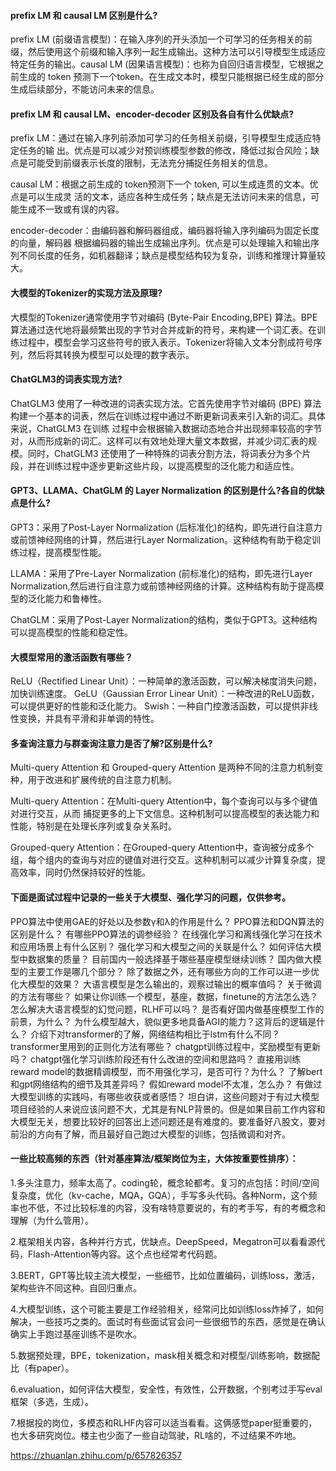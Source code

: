 

#### prefix LM 和 causal LM 区别是什么?

prefix LM (前缀语言模型)：在输入序列的开头添加一个可学习的任务相关的前缀，然后使用这个前缀和输入序列一起生成输出。这种方法可以引导模型生成适应特定任务的输出。causal LM (因果语言模型)：也称为自回归语言模型，它根据之前生成的 token 预测下一个token。在生成文本时，模型只能根据已经生成的部分生成后续部分，不能访问未来的信息。


#### prefix LM 和 causal LM、encoder-decoder 区别及各自有什么优缺点?

prefix LM：通过在输入序列前添加可学习的任务相关前缀，引导模型生成适应特定任务的输 出。优点是可以减少对预训练模型参数的修改，降低过拟合风险；缺点是可能受到前缀表示长度的限制，无法充分捕捉任务相关的信息。

causal LM：根据之前生成的 token预测下一个 token, 可以生成连贯的文本。优点是可以生成灵 活的文本，适应各种生成任务；缺点是无法访问未来的信息，可能生成不一致或有误的内容。

encoder-decoder：由编码器和解码器组成，编码器将输入序列编码为固定长度的向量，解码器 根据编码器的输出生成输出序列。优点是可以处理输入和输出序列不同长度的任务，如机器翻译；缺点是模型结构较为复杂，训练和推理计算量较大。

#### 大模型的Tokenizer的实现方法及原理?

大模型的Tokenizer通常使用字节对编码 (Byte-Pair Encoding,BPE) 算法。BPE算法通过迭代地将最频繁出现的字节对合并成新的符号，来构建一个词汇表。在训练过程中，模型会学习这些符号的嵌入表示。Tokenizer将输入文本分割成符号序列，然后将其转换为模型可以处理的数字表示。


#### ChatGLM3的词表实现方法?

ChatGLM3 使用了一种改进的词表实现方法。它首先使用字节对编码 (BPE) 算法构建一个基本的词表，然后在训练过程中通过不断更新词表来引入新的词汇。具体来说，ChatGLM3 在训练 过程中会根据输入数据动态地合并出现频率较高的字节对，从而形成新的词汇。这样可以有效地处理大量文本数据，并减少词汇表的规模。同时，ChatGLM3 还使用了一种特殊的词表分割方法，将词表分为多个片段，并在训练过程中逐步更新这些片段，以提高模型的泛化能力和适应性。


#### GPT3、LLAMA、ChatGLM 的 Layer Normalization 的区别是什么?各自的优缺点是什么?

GPT3：采用了Post-Layer Normalization (后标准化)的结构，即先进行自注意力或前馈神经网络的计算，然后进行Layer Normalization。这种结构有助于稳定训练过程，提高模型性能。

LLAMA：采用了Pre-Layer Normalization (前标准化)的结构，即先进行Layer Normalization,然后进行自注意力或前馈神经网络的计算。这种结构有助于提高模型的泛化能力和鲁棒性。

ChatGLM：采用了Post-Layer Normalization的结构，类似于GPT3。这种结构可以提高模型的性能和稳定性。


#### 大模型常用的激活函数有哪些？

ReLU（Rectified Linear Unit）：一种简单的激活函数，可以解决梯度消失问题，加快训练速度。
GeLU（Gaussian Error Linear Unit）：一种改进的ReLU函数，可以提供更好的性能和泛化能力。
Swish：一种自门控激活函数，可以提供非线性变换，并具有平滑和非单调的特性。


#### 多查询注意力与群查询注意力是否了解?区别是什么?

Multi-query Attention 和 Grouped-query Attention 是两种不同的注意力机制变种，用于改进和扩展传统的自注意力机制。

Multi-query Attention：在Multi-query Attention中，每个查询可以与多个键值对进行交互，从而 捕捉更多的上下文信息。这种机制可以提高模型的表达能力和性能，特别是在处理长序列或复杂关系时。

Grouped-query Attention：在Grouped-query Attention中，查询被分成多个组，每个组内的查询与对应的键值对进行交互。这种机制可以减少计算复杂度，提高效率，同时仍然保持较好的性能。



#### 下面是面试过程中记录的一些关于大模型、强化学习的问题，仅供参考。

PPO算法中使用GAE的好处以及参数γ和λ的作用是什么？
PPO算法和DQN算法的区别是什么？
有哪些PPO算法的调参经验？
在线强化学习和离线强化学习在技术和应用场景上有什么区别？
强化学习和大模型之间的关联是什么？
如何评估大模型中数据集的质量？
目前国内一般选择基于哪些基座模型继续训练？
国内做大模型的主要工作是哪几个部分？
除了数据之外，还有哪些方向的工作可以进一步优化大模型的效果？
大语言模型是怎么输出的，观察过输出的概率值吗？
关于微调的方法有哪些？
如果让你训练一个模型，基座，数据，finetune的方法怎么选？
怎么解决大语言模型的幻觉问题，RLHF可以吗？
是否看好国内做基座模型工作的前景，为什么？
为什么模型越大，貌似更多地具备AGI的能力？这背后的逻辑是什么？
介绍下对transformer的了解，网络结构相比于lstm有什么不同？
transformer里用到的正则化方法有哪些？
chatgpt训练过程中，奖励模型有更新吗？
chatgpt强化学习训练阶段还有什么改进的空间和思路吗？
直接用训练reward model的数据精调模型，而不用强化学习，是否可行？为什么？
了解bert和gpt网络结构的细节及其差异吗？
假如reward model不太准，怎么办？
有做过大模型训练的实践吗，有哪些收获或者感悟？
坦白讲，这些问题对于有过大模型项目经验的人来说应该问题不大，尤其是有NLP背景的。但是如果目前工作内容和大模型无关，想要比较好的回答出上述问题还是有难度的。要准备好八股文，要对前沿的方向有了解，而且最好自己跑过大模型的训练，包括微调和对齐。



#### 一些比较高频的东西（针对基座算法/框架岗位为主，大体按重要性排序）：

1.多头注意力，频率太高了。coding轮，概念轮都考。复习的点包括：时间/空间复杂度，优化（kv-cache，MQA，GQA），手写多头代码。各种Norm，这个频率也不低，不过比较标准的内容，没有啥特意要说的，有的考手写，有的考概念和理解（为什么管用）。

2.框架相关内容，各种并行方式，优缺点。DeepSpeed，Megatron可以看看源代码，Flash-Attention等内容。这个点也经常考代码题。

3.BERT，GPT等比较主流大模型，一些细节，比如位置编码，训练loss，激活，架构些许不同这种。自回归重点。

4.大模型训练，这个可能主要是工作经验相关，经常问比如训练loss炸掉了，如何解决，一些技巧之类的。面试时有些面试官会问一些很细节的东西，感觉是在确认确实上手跑过基座训练不是吹水。

5.数据预处理，BPE，tokenization，mask相关概念和对模型/训练影响，数据配比（有paper）。

6.evaluation，如何评估大模型，安全性，有效性，公开数据，个别考过手写eval框架（多选，生成）。

7.根据投的岗位，多模态和RLHF内容可以适当看看。这俩感觉paper挺重要的，也大多研究岗位。楼主也少面了一些自动驾驶，RL啥的，不过结果不咋地。

https://zhuanlan.zhihu.com/p/657826357
